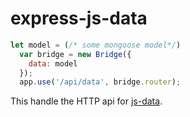 # express-js-data

```javascript
let model = (/* some mongoose model*/)
  var bridge = new Bridge({
    data: model
  });
  app.use('/api/data', bridge.router);
```

This handle the HTTP api for [js-data](http://www.js-data.io/docs/resources).